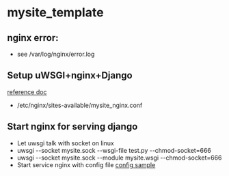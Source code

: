 # mysite_template

## nginx error: 
 - see /var/log/nginx/error.log

## Setup uWSGI+nginx+Django
[reference doc](https://uwsgi-docs.readthedocs.io/en/latest/tutorials/Django_and_nginx.html#configure-nginx-for-your-site)
 - /etc/nginx/sites-available/mysite_nginx.conf 

## Start nginx for serving django
- Let uwsgi talk with socket on linux
- uwsgi --socket mysite.sock --wsgi-file test.py --chmod-socket=666
- uwsgi --socket mysite.sock --module mysite.wsgi --chmod-socket=666
- Start service nginx with config file [config sample](https://uwsgi-docs.readthedocs.io/en/latest/tutorials/Django_and_nginx.html#configure-nginx-for-your-site)




